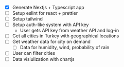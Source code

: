 - [x] Generate Nextjs + Typescript app
- [ ] Setup eslint for react + prettier
- [ ] Setup tailwind
- [ ] Setup auth-like system with API key
  - User gets API key from weather API and log-in
- [ ] Get all cities in Turkey with geographical locations
- [ ] Get weather data for city on demand
  - [ ] Data for humidity, wind, probability of rain
- [ ] User can filter cities
- [ ] Data visiulization with chartjs
